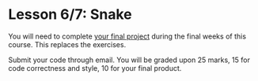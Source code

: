# Lesson 6/7: Snake

You will need to complete [your final project](snake.md) during the final weeks of this course. This replaces the exercises.

Submit your code through email. You will be graded upon 25 marks, 15 for code correctness and style, 10 for your final product.
